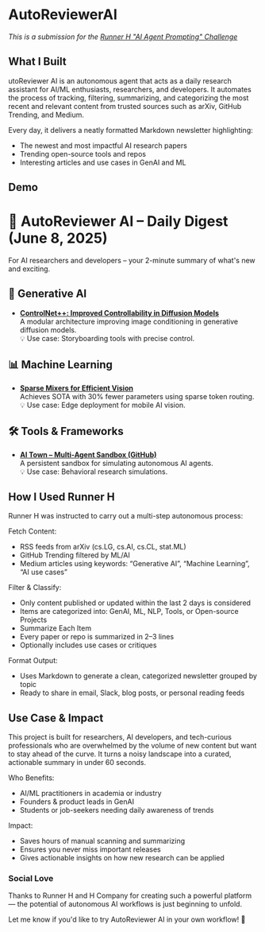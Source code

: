 # AutoReviewerAI
*This is a submission for the [Runner H "AI Agent Prompting" Challenge](https://dev.to/challenges/runnerh)*

## What I Built
utoReviewer AI is an autonomous agent that acts as a daily research assistant for AI/ML enthusiasts, researchers, and developers. It automates the process of tracking, filtering, summarizing, and categorizing the most recent and relevant content from trusted sources such as arXiv, GitHub Trending, and Medium.

Every day, it delivers a neatly formatted Markdown newsletter highlighting:

- The newest and most impactful AI research papers
- Trending open-source tools and repos
- Interesting articles and use cases in GenAI and ML

## Demo
<!-- Please embed a video recording of your workflow in action. If you can't provide a video, screenshots are acceptable. -->

# 🤖 AutoReviewer AI – Daily Digest (June 8, 2025)

For AI researchers and developers – your 2-minute summary of what's new and exciting.

## 🧠 Generative AI
- **[ControlNet++: Improved Controllability in Diffusion Models](https://arxiv.org/abs/2506.01234)**  
  A modular architecture improving image conditioning in generative diffusion models.  
  💡 Use case: Storyboarding tools with precise control.

## 📊 Machine Learning
- **[Sparse Mixers for Efficient Vision](https://arxiv.org/abs/2506.00876)**  
  Achieves SOTA with 30% fewer parameters using sparse token routing.  
  💡 Use case: Edge deployment for mobile AI vision.

## 🛠️ Tools & Frameworks
- **[AI Town – Multi-Agent Sandbox (GitHub)](https://github.com/significant-gravitas/ai-town)**  
  A persistent sandbox for simulating autonomous AI agents.  
  💡 Use case: Behavioral research simulations.


## How I Used Runner H

Runner H was instructed to carry out a multi-step autonomous process:

Fetch Content:

- RSS feeds from arXiv (cs.LG, cs.AI, cs.CL, stat.ML)
- GitHub Trending filtered by ML/AI
- Medium articles using keywords: “Generative AI”, “Machine Learning”, “AI use cases”

Filter & Classify:

- Only content published or updated within the last 2 days is considered
- Items are categorized into: GenAI, ML, NLP, Tools, or Open-source Projects
- Summarize Each Item
- Every paper or repo is summarized in 2–3 lines
- Optionally includes use cases or critiques

Format Output:

- Uses Markdown to generate a clean, categorized newsletter grouped by topic
- Ready to share in email, Slack, blog posts, or personal reading feeds

## Use Case & Impact

This project is built for researchers, AI developers, and tech-curious professionals who are overwhelmed by the volume of new content but want to stay ahead of the curve. It turns a noisy landscape into a curated, actionable summary in under 60 seconds.

Who Benefits:

- AI/ML practitioners in academia or industry
- Founders & product leads in GenAI
- Students or job-seekers needing daily awareness of trends

Impact:

- Saves hours of manual scanning and summarizing
- Ensures you never miss important releases
- Gives actionable insights on how new research can be applied

### Social Love 

Thanks to Runner H and H Company for creating such a powerful platform — the potential of autonomous AI workflows is just beginning to unfold.

Let me know if you'd like to try AutoReviewer AI in your own workflow! 🚀
